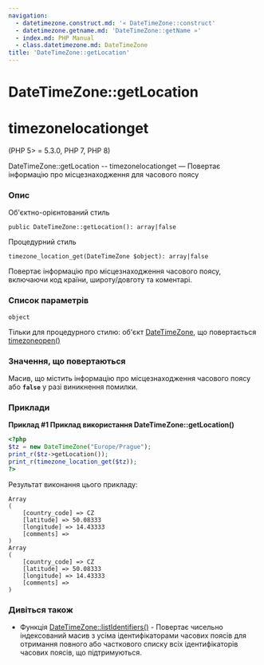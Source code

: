 ```yaml
---
navigation:
  - datetimezone.construct.md: '« DateTimeZone::construct'
  - datetimezone.getname.md: 'DateTimeZone::getName »'
  - index.md: PHP Manual
  - class.datetimezone.md: DateTimeZone
title: 'DateTimeZone::getLocation'
---
```

# DateTimeZone::getLocation

# timezonelocationget

(PHP 5> = 5.3.0, PHP 7, PHP 8)

DateTimeZone::getLocation -- timezonelocationget — Повертає інформацію про місцезнаходження для часового поясу

### Опис

Об'єктно-орієнтований стиль

```methodsynopsis
public DateTimeZone::getLocation(): array|false
```

Процедурний стиль

```methodsynopsis
timezone_location_get(DateTimeZone $object): array|false
```

Повертає інформацію про місцезнаходження часового поясу, включаючи код країни, широту/довготу та коментарі.

### Список параметрів

`object`

Тільки для процедурного стилю: об'єкт [DateTimeZone](class.datetimezone.md), що повертається [timezoneopen()](function.timezone-open.md)

### Значення, що повертаються

Масив, що містить інформацію про місцезнаходження часового поясу або **`false`** у разі виникнення помилки.

### Приклади

**Приклад #1 Приклад використання **DateTimeZone::getLocation()****

```php
<?php
$tz = new DateTimeZone("Europe/Prague");
print_r($tz->getLocation());
print_r(timezone_location_get($tz));
?>
```

Результат виконання цього прикладу:

```
Array
(
    [country_code] => CZ
    [latitude] => 50.08333
    [longitude] => 14.43333
    [comments] =>
)
Array
(
    [country_code] => CZ
    [latitude] => 50.08333
    [longitude] => 14.43333
    [comments] =>
)
```

### Дивіться також

-   Функція [DateTimeZone::listIdentifiers()](datetimezone.listidentifiers.md) - Повертає чисельно індексований масив з усіма ідентифікаторами часових поясів для отримання повного або часткового списку всіх ідентифікаторів часових поясів, що підтримуються.
